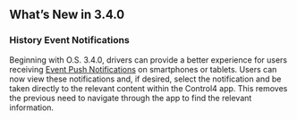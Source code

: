 ## What’s New in 3.4.0

### History Event Notifications

Beginning with O.S. 3.4.0, drivers can provide a better experience for users receiving [Event Push Notifications][1] on smartphones or tablets. Users can now view these notifications and, if desired, select the notification and be taken directly to the relevant content within the Control4 app. This removes the previous need to navigate through the app to find the relevant information. 

[1]:	https://snap-one.github.io/docs-driverworks-fundamentals/#events-history-event-notifications